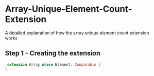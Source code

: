 # Array-Unique-Element-Count-Extension
A detailed explanation of how the array unique element count extension works

## Step 1 - Creating the extension
```swift
 extension Array where Element: Comparable {
}
